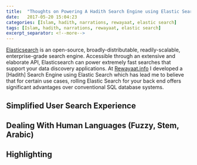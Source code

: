 ```yaml
---
title:  "Thoughts on Powering A Hadith Search Engine using Elastic Search"
date:   2017-05-20 15:04:23
categories: [Islam, hadith, narrations, rewayaat, elastic search]
tags: [Islam, hadith, narrations, rewayaat, elastic search]
excerpt_separator: <!--more-->
---
```

[Elasticsearch](https://www.elastic.co/products/elasticsearch) is an open-source, broadly-distributable, readily-scalable, enterprise-grade search engine. Accessible through an extensive
and elaborate API, Elasticsearch can power extremely fast searches that support your data discovery applications. At [Rewayaat.info](http://rewayaat.info/) I developed a [Hadith] Search Engine using Elastic Search which has lead me to believe that for certain use cases, rolling Elastic Search for your back end offers significant advantages over conventional SQL database systems.
<!--more-->
 
 
 ## Simplified User Search Experience
 
 
 
 
 
 
 
  ## Dealing With Human Languages (Fuzzy, Stem, Arabic)
  
  
  
  
  
  
  ## Highlighting

